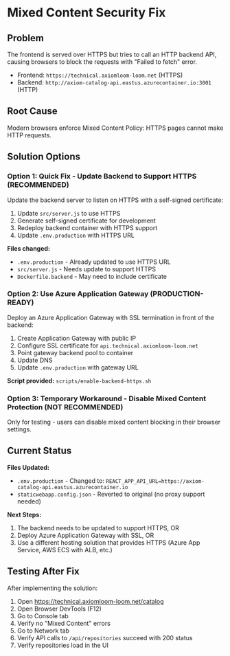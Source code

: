 # Mixed Content Security Fix

## Problem
The frontend is served over HTTPS but tries to call an HTTP backend API, causing browsers to block the requests with "Failed to fetch" error.

- Frontend: `https://technical.axiomloom-loom.net` (HTTPS)
- Backend: `http://axiom-catalog-api.eastus.azurecontainer.io:3001` (HTTP)

## Root Cause
Modern browsers enforce Mixed Content Policy: HTTPS pages cannot make HTTP requests.

## Solution Options

### Option 1: Quick Fix - Update Backend to Support HTTPS (RECOMMENDED)

Update the backend server to listen on HTTPS with a self-signed certificate:

1. Update `src/server.js` to use HTTPS
2. Generate self-signed certificate for development
3. Redeploy backend container with HTTPS support
4. Update `.env.production` with HTTPS URL

**Files changed:**
- `.env.production` - Already updated to use HTTPS URL
- `src/server.js` - Needs update to support HTTPS
- `Dockerfile.backend` - May need to include certificate

### Option 2: Use Azure Application Gateway (PRODUCTION-READY)

Deploy an Azure Application Gateway with SSL termination in front of the backend:

1. Create Application Gateway with public IP
2. Configure SSL certificate for `api.technical.axiomloom-loom.net`
3. Point gateway backend pool to container
4. Update DNS
5. Update `.env.production` with gateway URL

**Script provided:** `scripts/enable-backend-https.sh`

### Option 3: Temporary Workaround - Disable Mixed Content Protection (NOT RECOMMENDED)

Only for testing - users can disable mixed content blocking in their browser settings.

## Current Status

**Files Updated:**
- `.env.production` - Changed to: `REACT_APP_API_URL=https://axiom-catalog-api.eastus.azurecontainer.io`
- `staticwebapp.config.json` - Reverted to original (no proxy support needed)

**Next Steps:**
1. The backend needs to be updated to support HTTPS, OR
2. Deploy Azure Application Gateway with SSL, OR
3. Use a different hosting solution that provides HTTPS (Azure App Service, AWS ECS with ALB, etc.)

## Testing After Fix

After implementing the solution:

1. Open https://technical.axiomloom-loom.net/catalog
2. Open Browser DevTools (F12)
3. Go to Console tab
4. Verify no "Mixed Content" errors
5. Go to Network tab
6. Verify API calls to `/api/repositories` succeed with 200 status
7. Verify repositories load in the UI

